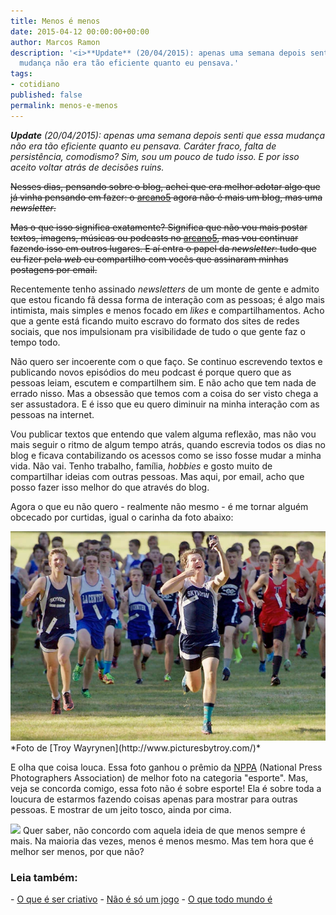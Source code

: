 ```yaml
---
title: Menos é menos
date: 2015-04-12 00:00:00+00:00
author: Marcos Ramon
description: '<i>**Update** (20/04/2015): apenas uma semana depois senti que essa
  mudança não era tão eficiente quanto eu pensava.'
tags:
- cotidiano
published: false
permalink: menos-e-menos
---
```

<i>**Update** (20/04/2015): apenas uma semana depois senti que essa mudança não era tão eficiente quanto eu pensava. Caráter fraco, falta de persistência, comodismo? Sim, sou um pouco de tudo isso. E por isso aceito voltar atrás de decisões ruins. <i class="fa fa-smile-o"></i></i>  

<strike>Nesses dias, pensando sobre o blog, achei que era melhor adotar algo que já vinha pensando em fazer: o [arcano5](http://www.arcano5.com.br/) agora não é mais um blog, mas uma <i>newsletter</i>. 

Mas o que isso significa exatamente? Significa que não vou mais postar textos, imagens, músicas ou podcasts no [arcano5](http://www.arcano5.com.br/), mas vou continuar fazendo isso em outros lugares. E aí entra o papel da <i>newsletter</i>: tudo que eu fizer pela <i>web</i> eu compartilho com vocês que assinaram minhas postagens por email.</strike>

Recentemente tenho assinado <i>newsletters</i> de um monte de gente e admito que estou ficando fã dessa forma de interação com as pessoas; é algo mais intimista, mais simples e menos focado em <i>likes</i> e compartilhamentos. Acho que a gente está ficando muito escravo do formato dos sites de redes sociais, que nos impulsionam pra visibilidade de tudo o que gente faz o tempo todo. 

Não quero ser incoerente com o que faço. Se continuo escrevendo textos e publicando novos episódios do meu podcast é porque quero que as pessoas leiam, escutem e compartilhem sim. E não acho que tem nada de errado nisso. Mas a obsessão que temos com a coisa do ser visto chega a ser assustadora. E é isso que eu quero diminuir na minha interação com as pessoas na internet.

Vou publicar textos que entendo que valem alguma reflexão, mas não vou mais seguir o ritmo de algum tempo atrás, quando escrevia todos os dias no blog e ficava contabilizando os acessos como se isso fosse mudar a minha vida. Não vai. Tenho trabalho, família, <i>hobbies</i> e gosto muito de compartilhar ideias com outras pessoas. Mas aqui, por email, acho que posso fazer isso melhor do que através do blog.

Agora o que eu não quero - realmente não mesmo - é me tornar alguém obcecado por curtidas, igual o carinha da foto abaixo:

<img src="/assets/img/Pasted image 20250310154644.png">
*Foto de [Troy Wayrynen](http://www.picturesbytroy.com/)*</span>

E olha que coisa louca. Essa foto ganhou o prêmio da [NPPA](https://nppa.org/) (National Press Photographers Association) de melhor foto na categoria "esporte". Mas, veja se concorda comigo, essa foto não é sobre esporte! Ela é sobre toda a loucura de estarmos fazendo coisas apenas para mostrar para outras pessoas. E mostrar de um jeito tosco, ainda por cima.

![](https://instagram.com/p/ttb-jyDa_G/)
Quer saber, não concordo com aquela ideia de que menos sempre é mais. Na maioria das vezes, menos é menos mesmo. Mas tem hora que é melhor ser menos, por que não?



<h3>Leia também:</h3>
- <a href="/o-que-e-ser-criativo">O que é ser criativo</a>
- <a href="/nao-e-so-um-jogo">Não é só um jogo</a>
- <a href="/o-que-todo-mundo-e">O que todo mundo é</a>
